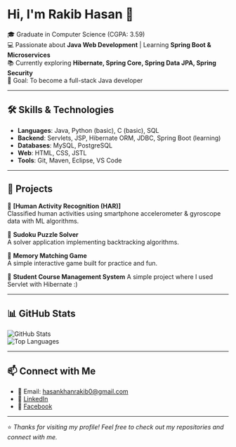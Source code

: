 # Hi, I'm Rakib Hasan 👋

🎓 Graduate in Computer Science (CGPA: 3.59)  
💻 Passionate about **Java Web Development** | Learning **Spring Boot & Microservices**  
📚 Currently exploring **Hibernate, Spring Core, Spring Data JPA, Spring Security**  
🚀 Goal: To become a full-stack Java developer  

---

## 🛠️ Skills & Technologies

- **Languages**: Java, Python (basic), C (basic), SQL  
- **Backend**: Servlets, JSP, Hibernate ORM, JDBC, Spring Boot (learning)  
- **Databases**: MySQL, PostgreSQL  
- **Web**: HTML, CSS, JSTL  
- **Tools**: Git, Maven, Eclipse, VS Code  

---

## 📌 Projects

🔹 **[Human Activity Recognition (HAR)]**  
Classified human activities using smartphone accelerometer & gyroscope data with ML algorithms.  

🔹 **Sudoku Puzzle Solver**  
A solver application implementing backtracking algorithms.  

🔹 **Memory Matching Game**  
A simple interactive game built for practice and fun.  

🔹 **Student Course Management System**
A simple project where I used Servlet with Hibernate :)


---

## 📊 GitHub Stats

![GitHub Stats](https://github-readme-stats.vercel.app/api?username=rakib0hasan&show_icons=true&theme=radical)  
![Top Languages](https://github-readme-stats.vercel.app/api/top-langs/?username=rakib0hasan&layout=compact&theme=radical)

---

## 📫 Connect with Me

- 📧 Email: hasankhanrakib0@gmail.com  
- 💼 [LinkedIn](https://www.linkedin.com/in/rakib-hasan-8b49b12ba/)  
- 📘 [Facebook](https://www.facebook.com/rakib.hasan.395741/)

---

⭐️ *Thanks for visiting my profile! Feel free to check out my repositories and connect with me.*  
